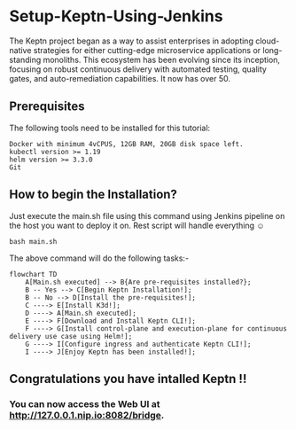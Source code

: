 # Setup-Keptn-Using-Jenkins
The Keptn project began as a way to assist enterprises in adopting cloud-native strategies for either cutting-edge microservice applications or long-standing monoliths. This ecosystem has been evolving since its inception, focusing on robust continuous delivery with automated testing, quality gates, and auto-remediation capabilities. It now has over 50.

## Prerequisites
The following tools need to be installed for this tutorial:
```
Docker with minimum 4vCPUS, 12GB RAM, 20GB disk space left.
kubectl version >= 1.19
helm version >= 3.3.0
Git
```

## How to begin the Installation?
Just execute the main.sh file using this command using Jenkins pipeline on the host you want to deploy it on.
Rest script will handle everything :relaxed:
```
bash main.sh
```

The above command will do the following tasks:-
```mermaid
flowchart TD
    A[Main.sh executed] --> B{Are pre-requisites installed?};
    B -- Yes --> C[Begin Keptn Installation!];
    B -- No --> D[Install the pre-requisites!];
    C ----> E[Install K3d!];
    D ----> A[Main.sh executed];
    E ----> F[Download and Install Keptn CLI!];
    F ----> G[Install control-plane and execution-plane for continuous delivery use case using Helm!];
    G ----> I[Configure ingress and authenticate Keptn CLI!];
    I ----> J[Enjoy Keptn has been installed!];
```
## Congratulations you have intalled Keptn !!
### You can now access the Web UI at http://127.0.0.1.nip.io:8082/bridge.